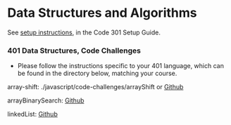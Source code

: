 # Data Structures and Algorithms

See [setup instructions](https://codefellows.github.io/setup-guide/code-301/3-code-challenges), in the Code 301 Setup Guide.

### 401 Data Structures, Code Challenges

- Please follow the instructions specific to your 401 language, which can be found in the directory below, matching your course.

array-shift: ./javascript/code-challenges/arrayShift  or [Github](https://github.com/TrunkOfUkuleles/data-structures-and-algorithms/tree/array-shift/javascript/code-challenges/arrayShift)

arrayBinarySearch: [Github](https://github.com/TrunkOfUkuleles/data-structures-and-algorithms/tree/array-binary-search/javascript/code-challenges/arrayBinarySearch)

linkedList: [Github](https://github.com/TrunkOfUkuleles/data-structures-and-algorithms/blob/array-binary-search/javascript/data-structures/linkedList/index.js)